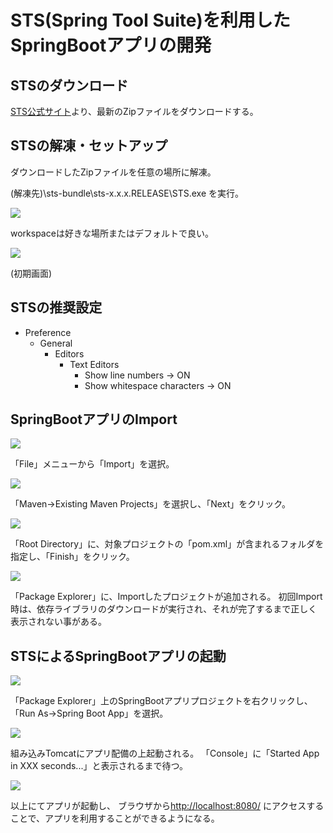 # STS(Spring Tool Suite)を利用したSpringBootアプリの開発

## STSのダウンロード

[STS公式サイト](https://spring.io/tools)より、最新のZipファイルをダウンロードする。

## STSの解凍・セットアップ

ダウンロードしたZipファイルを任意の場所に解凍。

(解凍先)\sts-bundle\sts-x.x.x.RELEASE\STS.exe
を実行。

![](./images/develop_spring-app_with_sts/WS000000.JPG)

workspaceは好きな場所またはデフォルトで良い。

![](./images/develop_spring-app_with_sts/WS000001.JPG)

(初期画面)

## STSの推奨設定

* Preference
	* General
		* Editors
			* Text Editors
				* Show line numbers -> ON
				* Show whitespace characters -> ON

## SpringBootアプリのImport

![](./images/develop_spring-app_with_sts/WS000002.JPG)

「File」メニューから「Import」を選択。

![](./images/develop_spring-app_with_sts/WS000003.JPG)

「Maven->Existing Maven Projects」を選択し、「Next」をクリック。

![](./images/develop_spring-app_with_sts/WS000004.JPG)

「Root Directory」に、対象プロジェクトの「pom.xml」が含まれるフォルダを指定し、「Finish」をクリック。

![](./images/develop_spring-app_with_sts/WS000005.JPG)

「Package Explorer」に、Importしたプロジェクトが追加される。
初回Import時は、依存ライブラリのダウンロードが実行され、それが完了するまで正しく表示されない事がある。

## STSによるSpringBootアプリの起動

![](./images/develop_spring-app_with_sts/WS000006.JPG)

「Package Explorer」上のSpringBootアプリプロジェクトを右クリックし、
「Run As->Spring Boot App」を選択。

![](./images/develop_spring-app_with_sts/WS000007.JPG)

組み込みTomcatにアプリ配備の上起動される。
「Console」に「Started App in XXX seconds...」と表示されるまで待つ。

![](./images/develop_spring-app_with_sts/WS000008.JPG)

以上にてアプリが起動し、
ブラウザから[http://localhost:8080/](http://localhost:8080/)
にアクセスすることで、アプリを利用することができるようになる。
